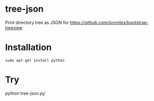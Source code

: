 # tree-json
Print directory tree as JSON for https://github.com/jonmiles/bootstrap-treeview

# Installation
`sudo apt-get install python`

# Try
python tree-json.py`
